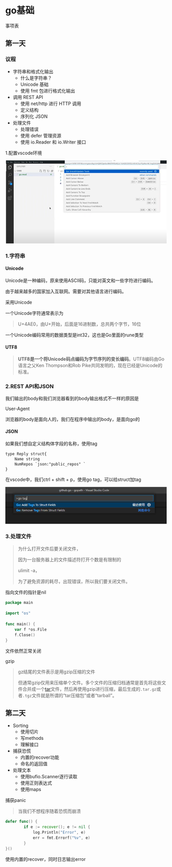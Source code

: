 # go基础

事项表

## 第一天

### 议程

- 字符串和格式化输出
  - 什么是字符串？
  - Unicode 基础
  - 使用 fmt 包进行格式化输出
- 调用 REST API
  - 使用 net/http 进行 HTTP 调用
  - 定义结构
  - 序列化 JSON
- 处理文件
  - 处理错误
  - 使用 defer 管理资源
  - 使用 io.Reader 和 io.Writer 接口





1.配置vscode环境



![2](./image/1.png)







### 1.字符串

#### Unicode

Unicode是一种编码，原来使用ASCII码，只能对英文和一些字符进行编码。

由于越来越多的国家加入互联网。需要对其他语言进行编码。

采用Unicode



一个Unicode字符通常表示为

> U+4AE0，由U+开始，后面是16进制数，总共两个字节，16位





一个Unicode编码常用的数据类型是int32，这也是Go里面的rune类型



#### UTF8

> **UTF8是一个将Unicode码点编码为字节序列的变长编码**。UTF8编码由Go语言之父Ken Thompson和Rob Pike共同发明的，现在已经是Unicode的标准。



### 2.REST API和JSON



我们输出的body和我们浏览器看到的body输出格式不一样的原因是

User-Agent



浏览器的body是面向人的，我们在程序中输出的body，是面向go的





#### JSON

如果我们想自定义结构体字段的名称，使用tag

```
type Reply struct{
	Name string
	NumRepos `json:"public_repos" `
}
```





在vscode中，我们ctrl + shift + p，使用go tag，可以给struct加tag

![image-20221024193437446](./image/2.png)



> 





### 3.处理文件

> 为什么打开文件后要关闭文件，
>
> 因为一台服务器上的文件描述符打开个数是有限制的
>
> ulimit -a，
>
> 为了避免资源的耗尽，出现错误，所以我们要关闭文件。



指向文件的指针是nil

```go
package main

import "os"

func main() {
	var f *os.File
	f.Close()
}
```

文件依然正常关闭



gzip

> gz结尾的文件表示是用gzip压缩的文件
>
> 但通常gzip仅用来压缩单个文件。多个文件的压缩归档通常是首先将这些文件合并成一个[tar](https://zh.m.wikipedia.org/wiki/Tar_(计算机科学))文件，然后再使用gzip进行压缩，最后生成的`.tar.gz`或者`.tgz`文件就是所谓的“tar压缩包”或者“tarball”。







## 第二天

- Sorting
  - 使用切片
  - 写methods
  - 理解接口
- 捕获恐慌
  - 内置的recover功能
  - 命名的返回值
- 处理文本
  - 使用bufio.Scanner逐行读取
  - 使用正则表达式
  - 使用maps



捕获panic

> 当我们不想程序随着恐慌而崩溃

```go
defer func() {
		if e := recover(); e != nil {
			log.Println("Error", e)
			err = fmt.Errorf("%v", e)
		}
}()
```

使用内置的recover，同时日志输出error
